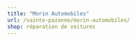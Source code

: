 ```yaml
---
title: "Morin Automobiles"
url: /sainte-pazanne/morin-automobiles/
shop: réparation de voitures
---
```

